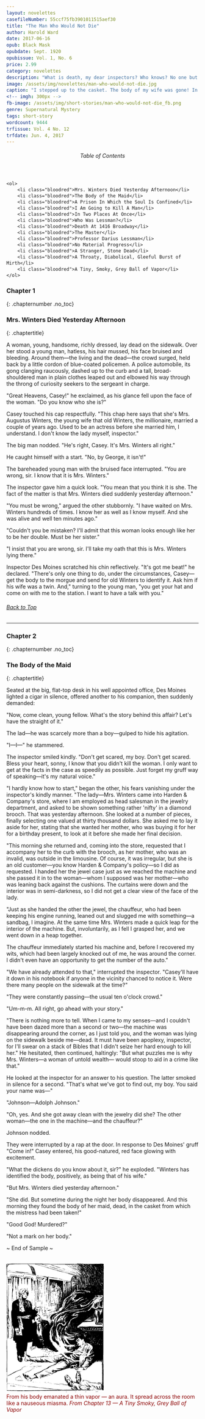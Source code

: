 ```yaml
---
layout: novelettes 
casefileNumber: 55ccf75fb3901011515aef30
title: "The Man Who Would Not Die"
author: Harold Ward
date: 2017-06-16
opub: Black Mask
opubdate: Sept. 1920
opubissue: Vol. 1, No. 6
price: 2.99
category: novelettes 
description: "What is death, my dear inspectors? Who knows? No one but me. What is the human body? Only a prison in which the soul is confined &mdash; a piece of clay to be discarded at will. God kills when he wishes. Why not I? It suited my purpose to use the mortal form of Mrs. Winters, and I took it."
image: /assets/img/novelettes/man-who-would-not-die.jpg
caption: "I stepped up to the casket. The body of my wife was gone! In its place was the body of Dolly, her maid, cold in death!"
<!-- imgh: 300px -->
fb-image: /assets/img/short-stories/man-who-would-not-die_fb.png
genre: Supernatural Mystery
tags: short-story
wordcount: 9444
trfissue: Vol. 4 No. 12
trfdate: Jun. 4, 2017
---
```


<div class="toc">
	<header>
		<h6>Table of Contents</h6>
	</header>
	
	<ol>
		<li class="bloodred">Mrs. Winters Died Yesterday Afternoon</li>
		<li class="bloodred">The Body of the Maid</li>
		<li class="bloodred">A Prison In Which the Soul Is Confined</li>
		<li class="bloodred">I Am Going to Kill A Man</li>
		<li class="bloodred">In Two Places At Once</li>
		<li class="bloodred">Who Was Lessman?</li>
		<li class="bloodred">Death At 1416 Broadway</li>
		<li class="bloodred">The Master</li>
		<li class="bloodred">Professor Darius Lessman</li>
		<li class="bloodred">No Material Progress</li>
		<li class="bloodred">A Stranger, Stone Dead</li>
		<li class="bloodred">A Throaty, Diabolical, Gleeful Burst of Mirth</li>
		<li class="bloodred">A Tiny, Smoky, Grey Ball of Vapor</li>
	</ol>
</div> <!-- table-of-contents -->

### Chapter 1
{: .chapternumber .no_toc}

### Mrs. Winters Died Yesterday Afternoon
{: .chaptertitle}

A woman, young, handsome, richly dressed, lay dead on the sidewalk. Over her stood a young man, hatless, his hair mussed, his face bruised and bleeding. Around them—the living and the dead—the crowd surged, held back by a little cordon of blue-coated policemen. A police automobile, its gong clanging raucously, dashed up to the curb and a tall, broad-shouldered man in plain clothes leaped out and elbowed his way through the throng of curiosity seekers to the sergeant in charge.

&quot;Great Heavens, Casey!&quot; he exclaimed, as his glance fell upon the face of the woman. &quot;Do you know who she is?&quot;

Casey touched his cap respectfully. &quot;This chap here says that she&#39;s Mrs. Augustus Winters, the young wife that old Winters, the millionaire, married a couple of years ago. Used to be an actress before she married him, I understand. I don&#39;t know the lady myself, inspector.&quot;

The big man nodded. &quot;He&#39;s right, Casey. It&#39;s Mrs. Winters all right.&quot;

He caught himself with a start. &quot;No, by George, it isn&#39;t!&quot;

The bareheaded young man with the bruised face interrupted. &quot;You are wrong, sir. I know that it is Mrs. Winters.&quot;

The inspector gave him a quick look. &quot;You mean that you think it is she. The fact of the matter is that Mrs. Winters died suddenly yesterday afternoon.&quot;

&quot;You must be wrong,&quot; argued the other stubbornly. &quot;I have waited on Mrs. Winters hundreds of times. I know her as well as I know myself. And she was alive and well ten minutes ago.&quot;

&quot;Couldn&#39;t you be mistaken? I&#39;ll admit that this woman looks enough like her to be her double. Must be her sister.&quot;

&quot;I insist that you are wrong, sir. I&#39;ll take my oath that this is Mrs. Winters lying there.&quot;

Inspector Des Moines scratched his chin reflectively. &quot;It&#39;s got me beat!&quot; he declared. &quot;There&#39;s only one thing to do, under the circumstances, Casey—get the body to the morgue and send for old Winters to identify it. Ask him if his wife was a twin. And,&quot; turning to the young man, &quot;you get your hat and come on with me to the station. I want to have a talk with you.&quot;

<h6 class="btt"><a href="#top">Back to Top</a></h6>

<hr>

### Chapter 2
{: .chapternumber .no_toc}

### The Body of the Maid
{: .chaptertitle}

Seated at the big, flat-top desk in his well appointed office, Des Moines lighted a cigar in silence, offered another to his companion, then suddenly demanded:

&quot;Now, come clean, young fellow. What&#39;s the story behind this affair? Let&#39;s have the straight of it.&quot;

The lad—he was scarcely more than a boy—gulped to hide his agitation.

&quot;I—I—&quot; he stammered.

The inspector smiled kindly. &quot;Don&#39;t get scared, my boy. Don&#39;t get scared. Bless your heart, sonny, I know that you didn&#39;t kill the woman. I only want to get at the facts in the case as speedily as possible. Just forget my gruff way of speaking—it&#39;s my natural voice.&quot;

&quot;I hardly know how to start,&quot; began the other, his fears vanishing under the inspector&#39;s kindly manner. &quot;The lady—Mrs. Winters came into Harden &amp; Company&#39;s store, where I am employed as head salesman in the jewelry department, and asked to be shown something rather &#39;nifty&#39; in a diamond brooch. That was yesterday afternoon. She looked at a number of pieces, finally selecting one valued at thirty thousand dollars. She asked me to lay it aside for her, stating that she wanted her mother, who was buying it for her for a birthday present, to look at it before she made her final decision.

&quot;This morning she returned and, coming into the store, requested that I accompany her to the curb with the brooch, as her mother, who was an invalid, was outside in the limousine. Of course, it was irregular, but she is an old customer—you know Harden &amp; Company&#39;s policy—so I did as requested. I handed her the jewel case just as we reached the machine and she passed it in to the woman—whom I supposed was her mother—who was leaning back against the cushions. The curtains were down and the interior was in semi-darkness, so I did not get a clear view of the face of the lady.

&quot;Just as she handed the other the jewel, the chauffeur, who had been keeping his engine running, leaned out and slugged me with something—a sandbag, I imagine. At the same time Mrs. Winters made a quick leap for the interior of the machine. But, involuntarily, as I fell I grasped her, and we went down in a heap together.

The chauffeur immediately started his machine and, before I recovered my wits, which had been largely knocked out of me, he was around the corner. I didn&#39;t even have an opportunity to get the number of the auto.&quot;

&quot;We have already attended to that,&quot; interrupted the inspector. &quot;Casey&#39;ll have it down in his notebook if anyone in the vicinity chanced to notice it. Were there many people on the sidewalk at the time?&quot;

&quot;They were constantly passing—the usual ten o&#39;clock crowd.&quot;

&quot;Um-m-m. All right, go ahead with your story.&quot;

&quot;There is nothing more to tell. When I came to my senses—and I couldn&#39;t have been dazed more than a second or two—the machine was disappearing around the corner, as I just told you, and the woman was lying on the sidewalk beside me—dead. It must have been apoplexy, inspector, for I&#39;ll swear on a stack of Bibles that I didn&#39;t seize her hard enough to kill her.&quot; He hesitated, then continued, haltingly: &quot;But what puzzles me is why Mrs. Winters—a woman of untold wealth— would stoop to aid in a crime like that.&quot;

He looked at the inspector for an answer to his question. The latter smoked in silence for a second. &quot;That&#39;s what we&#39;ve got to find out, my boy. You said your name was—&quot;

&quot;Johnson—Adolph Johnson.&quot;

&quot;Oh, yes. And she got away clean with the jewelry did she? The other woman—the one in the machine—and the chauffeur?&quot;

Johnson nodded.

They were interrupted by a rap at the door. In response to Des Moines&#39; gruff &quot;Come in!&quot; Casey entered, his good-natured, red face glowing with excitement.

&quot;What the dickens do you know about it, sir?&quot; he exploded. &quot;Winters has identified the body, positively, as being that of his wife.&quot;

&quot;But Mrs. Winters died yesterday afternoon.&quot;

&quot;She did. But sometime during the night her body disappeared. And this morning they found the body of her maid, dead, in the casket from which the mistress had been taken!&quot;

&quot;Good God! Murdered?&quot;

&quot;Not a mark on her body.&quot;

<p id="theend">~ End of Sample ~</p>

<figure style="margin: 2rem 0 2rem 0;max-width:100%;">
	<img src="/assets/img/short-stories/man-who-would-not-die-2.svg" alt="">
	<figcaption style="font-size: 0.875rem;color:#8b0000;">From his body emanated a thin vapor &mdash; an aura. It spread across the room like a nauseous miasma. <em class="uppercase bold">From Chapter 13 &mdash; A Tiny Smoky, Grey Ball of Vapor</em></figcaption>
</figure>


